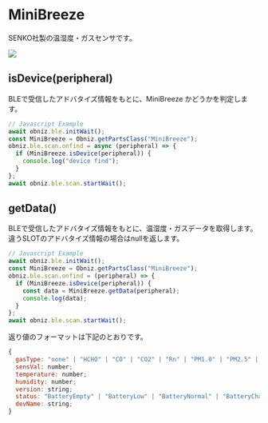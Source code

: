 # MiniBreeze
SENKO社製の温湿度・ガスセンサです。

![](./image.jpg)


## isDevice(peripheral)

BLEで受信したアドバタイズ情報をもとに、MiniBreeze かどうかを判定します。

```javascript
// Javascript Example
await obniz.ble.initWait();
const MiniBreeze = Obniz.getPartsClass("MiniBreeze");
obniz.ble.scan.onfind = async (peripheral) => {
  if (MiniBreeze.isDevice(peripheral)) {
    console.log("device find");
  }
};
await obniz.ble.scan.startWait();

```


## getData()
BLEで受信したアドバタイズ情報をもとに、温湿度・ガスデータを取得します。
違うSLOTのアドバタイズ情報の場合はnullを返します。

```javascript
// Javascript Example
await obniz.ble.initWait();
const MiniBreeze = Obniz.getPartsClass("MiniBreeze");
obniz.ble.scan.onfind = (peripheral) => {
  if (MiniBreeze.isDevice(peripheral)) {
    const data = MiniBreeze.getData(peripheral);
    console.log(data); 
  }
};
await obniz.ble.scan.startWait();

```

返り値のフォーマットは下記のとおりです。

```javascript
{
  gasType: "none" | "HCHO" | "CO" | "CO2" | "Rn" | "PM1.0" | "PM2.5" | "PM10" | "unknown";
  sensVal: number;
  temperature: number;
  humidity: number;
  version: string;
  status: "BatteryEmpty" | "BatteryLow" | "BatteryNormal" | "BatteryCharging" | "Invalid";
  devName: string;
}
```

